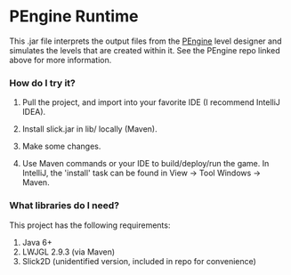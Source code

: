 # PEngine Runtime #

This .jar file interprets the output files from the [PEngine](https://github.com/jsbrn/PEngine) level designer and simulates the levels that are created within it. See the PEngine repo linked above for more information.

### How do I try it? ###

1. Pull the project, and import into your favorite IDE (I recommend IntelliJ IDEA).

2. Install slick.jar in lib/ locally (Maven).

3. Make some changes.

4. Use Maven commands or your IDE to build/deploy/run the game. In IntelliJ, the 'install' task can be found in View -> Tool Windows -> Maven.

### What libraries do I need? ###

This project has the following requirements:

1. Java 6+
2. LWJGL 2.9.3 (via Maven)
3. Slick2D (unidentified version, included in repo for convenience)
